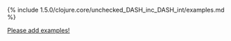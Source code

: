 {% include 1.5.0/clojure.core/unchecked_DASH_inc_DASH_int/examples.md %}

[Please add examples!](https://github.com/arrdem/grimoire/edit/master/_includes/1.6.0/clojure.core/unchecked_DASH_inc_DASH_int/examples.md)
